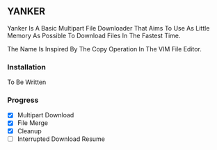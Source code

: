## YANKER
Yanker Is A Basic Multipart File Downloader That Aims To Use As Little Memory As Possible To Download Files In The Fastest Time.

The Name Is Inspired By The Copy Operation In The VIM File Editor.

### Installation

To Be Written

### Progress
- [x] Multipart Download
- [x] File Merge
- [x] Cleanup
- [ ] Interrupted Download Resume

